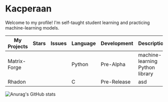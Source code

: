 # Kacperaan
Welcome to my profile!
I'm self-taught student learning and practicing machine-learning models. 

|My Projects|Stars|Issues|Language|Development|Description|
|------------|-----|------|------|------|-----|
|Matrix-Forge|||Python|Pre-Alpha|machine-learning Python library|
|Rhadon|||C|Pre-Release|asd|

 ![Anurag's GitHub stats](https://github-readme-stats.vercel.app/api?username=kacperaan&show_icons=true&theme=dark)
